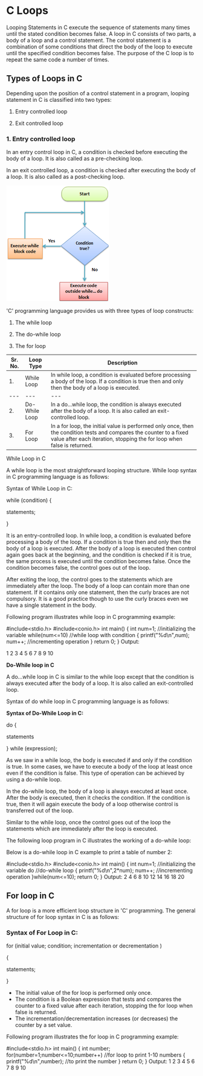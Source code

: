 # C Loops

Looping Statements in C execute the sequence of statements many times until the stated condition becomes false. A loop in C consists of two parts, a body of a loop and a control statement. The control statement is a combination of some conditions that direct the body of the loop to execute until the specified condition becomes false. The purpose of the C loop is to repeat the same code a number of times.

## Types of Loops in C

Depending upon the position of a control statement in a program, looping statement in C is classified into two types:

1. Entry controlled loop

2. Exit controlled loop

### 1. Entry controlled loop

In an entry control loop in C, a condition is checked before executing the body of a loop. It is also called as a pre-checking loop.

In an exit controlled loop, a condition is checked after executing the body of a loop. It is also called as a post-checking loop.

![](entryloopflow.png)

&#39;C&#39; programming language provides us with three types of loop constructs:

1. The while loop

2. The do-while loop

3. The for loop

| **Sr. No.** | **Loop Type** | **Description** |
| --- | --- | --- |
| 1. | While Loop | In while loop, a condition is evaluated before processing a body of the loop. If a condition is true then and only then the body of a loop is executed. |
| --- | --- | --- |
| 2. | Do-While Loop | In a do...while loop, the condition is always executed after the body of a loop. It is also called an exit-controlled loop. |
| 3. | For Loop | In a for loop, the initial value is performed only once, then the condition tests and compares the counter to a fixed value after each iteration, stopping the for loop when false is returned. |

While Loop in C

A while loop is the most straightforward looping structure. While loop syntax in C programming language is as follows:

Syntax of While Loop in C:

while (condition) {

statements;

}

It is an entry-controlled loop. In while loop, a condition is evaluated before processing a body of the loop. If a condition is true then and only then the body of a loop is executed. After the body of a loop is executed then control again goes back at the beginning, and the condition is checked if it is true, the same process is executed until the condition becomes false. Once the condition becomes false, the control goes out of the loop.

After exiting the loop, the control goes to the statements which are immediately after the loop. The body of a loop can contain more than one statement. If it contains only one statement, then the curly braces are not compulsory. It is a good practice though to use the curly braces even we have a single statement in the body.

Following program illustrates while loop in C programming example:

#include<stdio.h>
#include<conio.h>
int main()
{
	int num=1;	//initializing the variable
	while(num<=10)	//while loop with condition
	{
		printf("%d\n",num);
		num++;		//incrementing operation
	}
	return 0;
}
Output:

1
2
3
4
5
6
7
8
9
10

**Do-While loop in C**

A do...while loop in C is similar to the while loop except that the condition is always executed after the body of a loop. It is also called an exit-controlled loop.

Syntax of do while loop in C programming language is as follows:

**Syntax of Do-While Loop in C:**

do {

statements

} while (expression);

As we saw in a while loop, the body is executed if and only if the condition is true. In some cases, we have to execute a body of the loop at least once even if the condition is false. This type of operation can be achieved by using a do-while loop.

In the do-while loop, the body of a loop is always executed at least once. After the body is executed, then it checks the condition. If the condition is true, then it will again execute the body of a loop otherwise control is transferred out of the loop.

Similar to the while loop, once the control goes out of the loop the statements which are immediately after the loop is executed.

The following loop program in C illustrates the working of a do-while loop:

Below is a do-while loop in C example to print a table of number 2:

#include<stdio.h>
#include<conio.h>
int main()
{
	int num=1;	//initializing the variable
	do	//do-while loop 
	{
		printf("%d\n",2*num);
		num++;		//incrementing operation
	}while(num<=10);
	return 0;
}
Output:
2
4
6
8
10
12
14
16
18
20


## For loop in C

A for loop is a more efficient loop structure in &#39;C&#39; programming. The general structure of for loop syntax in C is as follows:

### Syntax of For Loop in C:

for (initial value; condition; incrementation or decrementation )

{

statements;

}

- The initial value of the for loop is performed only once.
- The condition is a Boolean expression that tests and compares the counter to a fixed value after each iteration, stopping the for loop when false is returned.
- The incrementation/decrementation increases (or decreases) the counter by a set value.

Following program illustrates the for loop in C programming example:

#include<stdio.h>
int main()
{
	int number;
	for(number=1;number<=10;number++)	//for loop to print 1-10 numbers
	{
		printf("%d\n",number);		//to print the number
	}
	return 0;
}
Output:
1
2
3
4
5
6
7
8
9
10



